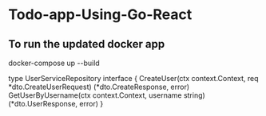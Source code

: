 # Todo-app-Using-Go-React

<!-- package database

import (
    "database/sql"
    "fmt"
    "time"
    _ "github.com/go-sql-driver/mysql"
)

var DB *sql.DB

func Connect() {
    dsn := "Abhay:Abhay@123@tcp(mysql:3306)/Todo_app"
    var db *sql.DB
    var err error

    for i := 0; i < 10; i++ {
        db, err = sql.Open("mysql", dsn)
        if err == nil {
            err = db.Ping()
            if err == nil {
                break
            }
        }
        fmt.Println("Error connecting to the database. Retrying in 5 seconds...")
        time.Sleep(5 * time.Second)
    }

    if err != nil {
        fmt.Println("Error connecting to the database:", err)
        return
    }

    DB = db
    fmt.Println("Connected to the database successfully")
} -->


## To run the updated docker app
docker-compose up --build


<!-- Please focus on the `server` directory and its contents located at `/home/abhaysahani/Projects/Todo-app-Using-Go-React/server`. -->


type UserServiceRepository interface {
    CreateUser(ctx context.Context, req *dto.CreateUserRequest) (*dto.CreateResponse, error)
    GetUserByUsername(ctx context.Context, username string) (*dto.UserResponse, error)
}